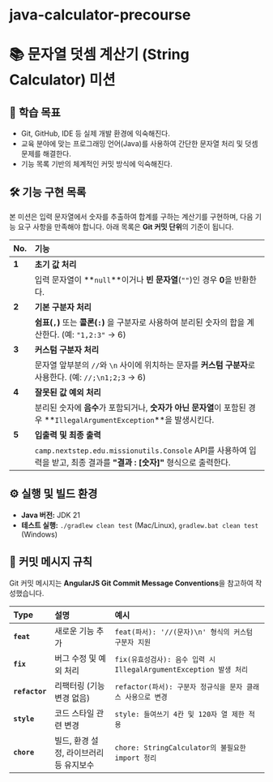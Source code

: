 # java-calculator-precourse

# 📚 문자열 덧셈 계산기 (String Calculator) 미션

## 🎯 학습 목표

* Git, GitHub, IDE 등 실제 개발 환경에 익숙해진다.
* 교육 분야에 맞는 프로그래밍 언어(Java)를 사용하여 간단한 문자열 처리 및 덧셈 문제를 해결한다.
* 기능 목록 기반의 체계적인 커밋 방식에 익숙해진다.

## 🛠️ 기능 구현 목록

본 미션은 입력 문자열에서 숫자를 추출하여 합계를 구하는 계산기를 구현하며, 다음 기능 요구 사항을 만족해야 합니다. 아래 목록은 **Git 커밋 단위**의 기준이 됩니다.

| No. | 기능 |
| :--- | :--- |
| **1** | **초기 값 처리** |
| | 입력 문자열이 **`null`**이거나 **빈 문자열**(`""`)인 경우 **0**을 반환한다. | |
| **2** | **기본 구분자 처리** |
| | **쉼표(`,`)** 또는 **콜론(`:`)** 을 구분자로 사용하여 분리된 숫자의 합을 계산한다. (예: `"1,2:3"` $\rightarrow$ 6) | |
| **3** | **커스텀 구분자 처리** |
| | 문자열 앞부분의 `//`와 `\n` 사이에 위치하는 문자를 **커스텀 구분자**로 사용한다. (예: `//;\n1;2;3` $\rightarrow$ 6) | |
| **4** | **잘못된 값 예외 처리** |
| | 분리된 숫자에 **음수**가 포함되거나, **숫자가 아닌 문자열**이 포함된 경우 **`IllegalArgumentException`**을 발생시킨다. | |
| **5** | **입출력 및 최종 출력** |
| | `camp.nextstep.edu.missionutils.Console` API를 사용하여 입력을 받고, 최종 결과를 **"결과 : [숫자]"** 형식으로 출력한다. | |

## ⚙️ 실행 및 빌드 환경

* **Java 버전:** JDK 21
* **테스트 실행:** `./gradlew clean test` (Mac/Linux), `gradlew.bat clean test` (Windows)

## 📌 커밋 메시지 규칙

Git 커밋 메시지는 **AngularJS Git Commit Message Conventions**을 참고하여 작성했습니다.

| Type | 설명 | 예시 |
| :--- | :--- | :--- |
| **`feat`** | 새로운 기능 추가 | `feat(파서): '//(문자)\n' 형식의 커스텀 구분자 지원` |
| **`fix`** | 버그 수정 및 예외 처리 | `fix(유효성검사): 음수 입력 시 IllegalArgumentException 발생 처리` |
| **`refactor`** | 리팩터링 (기능 변경 없음) | `refactor(파서): 구분자 정규식을 문자 클래스 사용으로 변경` |
| **`style`** | 코드 스타일 관련 변경 | `style: 들여쓰기 4칸 및 120자 열 제한 적용` |
| **`chore`** | 빌드, 환경 설정, 라이브러리 등 유지보수 | `chore: StringCalculator의 불필요한 import 정리` |